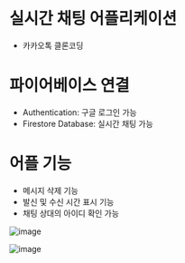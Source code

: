 # 실시간 채팅 어플리케이션
- 카카오톡 클론코딩 

# 파이어베이스 연결
- Authentication: 구글 로그인 가능
- Firestore Database: 실시간 채팅 가능

# 어플 기능
- 메시지 삭제 기능
- 발신 및 수신 시간 표시 기능
- 채팅 상대의 아이디 확인 가능

![image](https://user-images.githubusercontent.com/65011438/156574284-e0c27e05-efb9-4c72-8e4a-d466a7ffef1c.png)


![image](https://user-images.githubusercontent.com/65011438/156574538-9f9f7666-cc95-4f0b-9bf1-1ca020619341.png)
